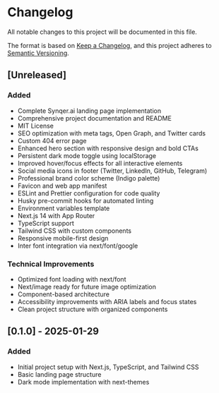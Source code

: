 # Changelog

All notable changes to this project will be documented in this file.

The format is based on [Keep a Changelog](https://keepachangelog.com/en/1.0.0/),
and this project adheres to [Semantic Versioning](https://semver.org/spec/v2.0.0.html).

## [Unreleased]

### Added

- Complete Synqer.ai landing page implementation
- Comprehensive project documentation and README
- MIT License
- SEO optimization with meta tags, Open Graph, and Twitter cards
- Custom 404 error page
- Enhanced hero section with responsive design and bold CTAs
- Persistent dark mode toggle using localStorage
- Improved hover/focus effects for all interactive elements
- Social media icons in footer (Twitter, LinkedIn, GitHub, Telegram)
- Professional brand color scheme (Indigo palette)
- Favicon and web app manifest
- ESLint and Prettier configuration for code quality
- Husky pre-commit hooks for automated linting
- Environment variables template
- Next.js 14 with App Router
- TypeScript support
- Tailwind CSS with custom components
- Responsive mobile-first design
- Inter font integration via next/font/google

### Technical Improvements

- Optimized font loading with next/font
- Next/image ready for future image optimization
- Component-based architecture
- Accessibility improvements with ARIA labels and focus states
- Clean project structure with organized components

## [0.1.0] - 2025-01-29

### Added

- Initial project setup with Next.js, TypeScript, and Tailwind CSS
- Basic landing page structure
- Dark mode implementation with next-themes
